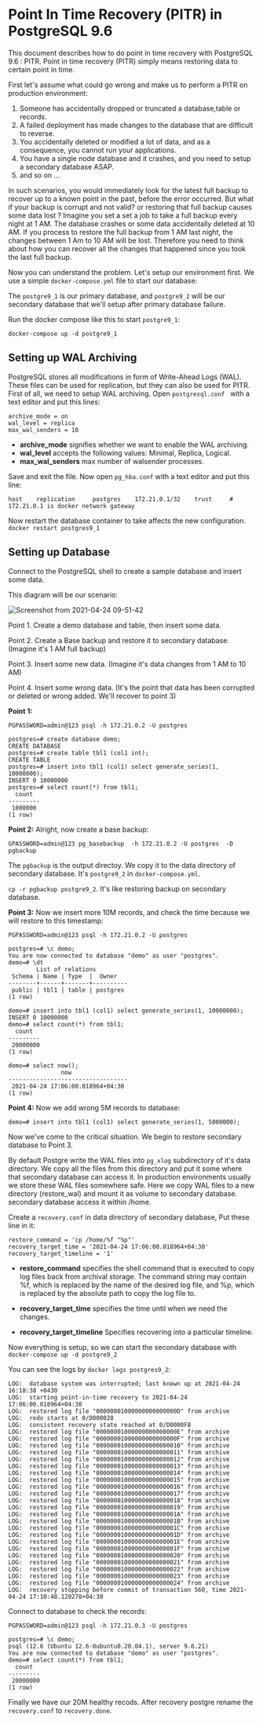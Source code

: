 # Point In Time Recovery (PITR) in PostgreSQL 9.6
This document describes how to do point in time recovery with PostgreSQL 9.6 : PITR. Point in time recovery (PITR) simply means restoring data to certain point in time.

First let's assume what could go wrong and make us to perform a PITR on production environment:

1. Someone has accidentally dropped or truncated a database,table or records.
2. A failed deployment has made changes to the database that are difficult to reverse.
3. You accidentally deleted or modified a lot of data, and as a consequence, you cannot run your applications.
4. You have a single node database and it crashes, and you need to setup a secondary database ASAP.
5. and so on ...

In such scenarios, you would immediately look for the latest full backup to recover up to a known point in the past, before the error occurred. But what if your backup is corrupt and not valid? or restoring that full backup causes some data lost ? Imagine you set a set a job to take a full backup every night at 1 AM. The database crashes or some data accidentally deleted at 10 AM. If you process to restore the full backup from 1 AM last night, the changes between 1 Am to 10 AM will be lost. Therefore you need to think about how you can recover all the changes that happened since you took the last full backup.

Now you can understand the problem. Let's setup our environment first. We use a simple `docker-compose.yml` file to start our database:

The `postgre9_1` is our primary database, and `postgre9_2` will be our secondary database that we'll setup after primary database failure.

Run the docker compose like this to start `postgre9_1`:

`docker-compose up -d postgre9_1`

## Setting up WAL Archiving
PostgreSQL stores all modifications in form of Write-Ahead Logs (WAL). These files can be used for replication, but they can also be used for PITR. First of all, we need to setup WAL archiving. Open `postgresql.conf ` with a text editor and put this lines:
```
archive_mode = on
wal_level = replica
max_wal_senders = 10
```
* **archive_mode** signifies whether we want to enable the WAL archiving.
* **wal_level** accepts the following values: Minimal, Replica, Logical.
* **max_wal_senders** max number of walsender processes.

Save and exit the file. Now open `pg_hba.conf` with a text editor and put this line:
```
host    replication     postgres    172.21.0.1/32    trust     # 172.21.0.1 is docker network gateway
```
Now restart the database container to take affects the new configuration. `docker restart postgres9_1`

## Setting up Database

Connect to the PostgreSQL shell to create a sample database and insert some data.

This diagram will be our scenario:

![Screenshot from 2021-04-24 09-51-42](https://user-images.githubusercontent.com/38520491/115948385-55dcd780-a4e3-11eb-935a-db0ae667751f.png)

Point 1. Create a demo database and table, then insert some data.

Point 2. Create a Base backup and restore it to secondary database. (Imagine it's 1 AM full backup)

Point 3. Insert some new data. (Imagine it's data changes from 1 AM to 10 AM)

Point 4. Insert some wrong data. (It's the point that data has been corrupted or deleted or wrong added. We'll recover to point 3)

**Point 1:**
```
PGPASSWORD=admin@123 psql -h 172.21.0.2 -U postgres

postgres=# create database demo;
CREATE DATABASE
postgres=# create table tbl1 (col1 int);
CREATE TABLE
postgres=# insert into tbl1 (col1) select generate_series(1, 10000000);
INSERT 0 10000000
postgres=# select count(*) from tbl1;
  count  
---------
 1000000
(1 row)
```

**Point 2:**
Alright, now create a base backup:

`GPASSWORD=admin@123 pg_basebackup  -h 172.21.0.2 -U postgres  -D  pgbackup` 

The `pgbackup` is the output directoy. We copy it to the data directory of secondary database. It's `postgre9_2` in `docker-compose.yml`.

`cp -r pgbackup postgre9_2`. It's like restoring backup on secondary database.

**Point 3:**
Now we insert more 10M records, and check the time because we will restore to this timestamp:
```
PGPASSWORD=admin@123 psql -h 172.21.0.2 -U postgres

postgres=# \c demo;
You are now connected to database "demo" as user "postgres".
demo=# \dt
        List of relations
 Schema | Name | Type  |  Owner   
--------+------+-------+----------
 public | tbl1 | table | postgres
(1 row)

demo=# insert into tbl1 (col1) select generate_series(1, 10000000);
INSERT 0 10000000
demo=# select count(*) from tbl1;
  count  
---------
 20000000
(1 row)

demo=# select now();
               now                
----------------------------------
 2021-04-24 17:06:00.018964+04:30
(1 row)
```

**Point 4:**
Now we add wrong 5M records to database:
```
demo=# insert into tbl1 (col1) select generate_series(1, 5000000);
```
Now we've come to the critical situation. We begin to restore secondary database to Point 3.

By default Postgre write the WAL files into `pg_xlog` subdirectory of it's  data directory. We copy all the files from this directory and put it some where that secondary database can access it. In production environments usually we store these WAL files somewhere safe. Here we copy WAL files to a new directory (restore_wal) and mount it as volume to secondary database. secondary database access it within /home.
  
Create a `recovery.conf` in data directory of secondary database, Put these line in it:

```
restore_command = 'cp /home/%f "%p"'
recovery_target_time = '2021-04-24 17:06:00.018964+04:30'
recovery_target_timeline = '1'
```
* **restore_command** specifies the shell command that is executed to copy log files back from archival storage. The command string may contain %f, which is replaced by the name of the desired log file, and %p, which is replaced by the absolute path to copy the log file to.

* **recovery_target_time** specifies the time until when we need the changes.
* **recovery_target_timeline** Specifies recovering into a particular timeline.

Now everything is setup, so we can start the secondary database with `docker-compose up -d postgre9_2`

You can see the logs by `docker logs postgres9_2`:

```
LOG:  database system was interrupted; last known up at 2021-04-24 16:18:38 +0430
LOG:  starting point-in-time recovery to 2021-04-24 17:06:00.018964+04:30
LOG:  restored log file "00000001000000000000000D" from archive
LOG:  redo starts at 0/D000028
LOG:  consistent recovery state reached at 0/D0000F8
LOG:  restored log file "00000001000000000000000E" from archive
LOG:  restored log file "00000001000000000000000F" from archive
LOG:  restored log file "000000010000000000000010" from archive
LOG:  restored log file "000000010000000000000011" from archive
LOG:  restored log file "000000010000000000000012" from archive
LOG:  restored log file "000000010000000000000013" from archive
LOG:  restored log file "000000010000000000000014" from archive
LOG:  restored log file "000000010000000000000015" from archive
LOG:  restored log file "000000010000000000000016" from archive
LOG:  restored log file "000000010000000000000017" from archive
LOG:  restored log file "000000010000000000000018" from archive
LOG:  restored log file "000000010000000000000019" from archive
LOG:  restored log file "00000001000000000000001A" from archive
LOG:  restored log file "00000001000000000000001B" from archive
LOG:  restored log file "00000001000000000000001C" from archive
LOG:  restored log file "00000001000000000000001D" from archive
LOG:  restored log file "00000001000000000000001E" from archive
LOG:  restored log file "00000001000000000000001F" from archive
LOG:  restored log file "000000010000000000000020" from archive
LOG:  restored log file "000000010000000000000021" from archive
LOG:  restored log file "000000010000000000000022" from archive
LOG:  restored log file "000000010000000000000023" from archive
LOG:  restored log file "000000010000000000000024" from archive
LOG:  recovery stopping before commit of transaction 560, time 2021-04-24 17:10:48.120278+04:30
```
Connect to database to check the records:
```
PGPASSWORD=admin@123 psql -h 172.21.0.3 -U postgres

postgres=# \c demo;
psql (12.6 (Ubuntu 12.6-0ubuntu0.20.04.1), server 9.6.21)
You are now connected to database "demo" as user "postgres".
demo=# select count(*) from tbl1;
  count  
---------
 20000000
(1 row)
```
Finally we have our 20M healthy recods.
After recovery postgre rename the `recovery.conf` to `recovery.done`.
